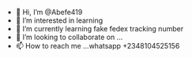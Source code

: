 - 👋 Hi, I’m @Abefe419
- 👀 I’m interested in learning 
- 🌱 I’m currently learning fake fedex tracking number 
- 💞️ I’m looking to collaborate on ...
- 📫 How to reach me ...whatsapp +2348104525156

<!---
Abefe419/Abefe419 is a ✨ special ✨ repository because its `README.md` (this file) appears on your GitHub profile.
You can click the Preview link to take a look at your changes.
--->
